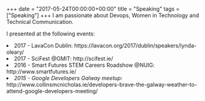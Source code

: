 +++
date = "2017-05-24T00:00:00+00:00"
title = "Speaking"
tags = ["Speaking"]
+++
I am passionate about Devops, Women in Technology and Technical Communication.

<p> </p>
I presented at the following events:
<p> </p>

<li>2017 - LavaCon Dublin: https://lavacon.org/2017/dublin/speakers/lynda-oleary/</li>

<li>2017 - SciFest @GMIT: http://scifest.ie/ </li>

<li>2016 - Smart Futures STEM Careers Roadshow @NUIG: http://www.smartfutures.ie/ </li>

<li><i>2015 - Google Developers Galway meetup</i>: http://www.collinsmcnicholas.ie/developers-brave-the-galway-weather-to-attend-google-developers-meeting/</li>
